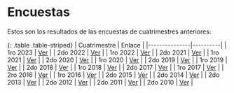 Encuestas
=========

Estos son los resultados de las encuestas de cuatrimestres anteriores:

{: .table .table-striped}
| Cuatrimestre  |  Enlace  |
|---------------|----------|
| 1ro 2023      | [Ver](https://docs.google.com/forms/d/1Y6aWvMKC2ZDLVUV_QMV-matQD_4zV_2TzPD9kwyMu88/viewanalytics) |
| 2do 2022      | [Ver](https://docs.google.com/forms/d/1VbQq_O84I5yyPwi51RAfv92VLOmn_-GCogE5uZAyyro/viewanalytics) |
| 1ro 2022      | [Ver](https://docs.google.com/forms/d/16uE-srF8Ozra-ME-Nxivn5_xhEHzxyzTfhPlpTB5XlI/viewanalytics) |
| 2do 2021      | [Ver](https://docs.google.com/forms/d/1gLft5eSEj_FG1xr8IAtxIxj8W5EqH1p2a7Nsa0x3s0o/viewanalytics) |
| 1ro 2021      | [Ver](https://docs.google.com/forms/d/1Kpv47MIjmeA1pmn20u7acxjFbIR90PY1C9N3JLk0454/viewanalytics) |
| 2do 2020      | [Ver](https://docs.google.com/forms/d/1DIDK9uXPljjLtf3BCUwzq2kGfqfXNt3qeI4xHk2GWnM/viewanalytics) |
| 1ro 2020      | [Ver](https://docs.google.com/forms/d/1-D8q9nCc1pXPV5g4nloteZuulss4dIgJXla4Og86_Jo/viewanalytics) |
| 2do 2019      | [Ver](https://docs.google.com/forms/d/1-_3TzOioahf2PWiOUwKyEWmW7SC8dwHNvveGPlfb5j8/viewanalytics) |
| 1ro 2019      | [Ver](../assets/encuestas/2019-1c.html) |
| 2do 2018      | [Ver](../assets/encuestas/2018-2c.html) |
| 1ro 2018      | [Ver](../assets/encuestas/2018-1c.html) |
| 2do 2017      | [Ver](../assets/encuestas/2017-2c.html) |
| 1ro 2017      | [Ver](../assets/encuestas/2017-1c.html) |
| 2ro 2016      | [Ver](../assets/encuestas/2016-2c.html) |
| 1ro 2016      | [Ver](../assets/encuestas/2016-1c.html) |
| 2do 2015      | [Ver](../assets/encuestas/2015-2c.html) |
| 2do 2014      | [Ver](../assets/encuestas/2014-2c.html) |
| 2do 2013      | [Ver](../assets/encuestas/2013-2c.html) |
| 2do 2012      | [Ver](../assets/encuestas/2012-2c.txt) |
| 2do 2011      | [Ver](../assets/encuestas/2011-2c.txt) |
| 2do 2010      | [Ver](../assets/encuestas/2010-2c.txt) |
